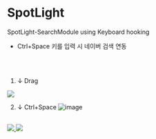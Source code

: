 # SpotLight

SpotLight-SearchModule using Keyboard hooking


- Ctrl+Space 키를 입력 시 네이버 검색 연동

</br>
</br>

1. ↓ Drag
<kbd>
  <img src="https://user-images.githubusercontent.com/19161231/47703378-72c22800-dc63-11e8-9028-aede98bda660.png">
</kbd>
</p>

</p>

2. ↓ Ctrl+Space
![image](https://user-images.githubusercontent.com/19161231/47703307-2bd43280-dc63-11e8-96d8-965e896ca514.png)
</p>

</p>

</br> 
<a href="mailto:dydtjr1994@gmail.com" target="_blank">
  <img 
src="https://img.shields.io/badge/E--mail-Yongseok%20choi-yellow.svg">
</a>

<a href="https://blog.naver.com/cys_star" target="_blank">
  <img 
src="https://img.shields.io/badge/Blog-cys__star%27s%20Blog-blue.svg">
</a>

